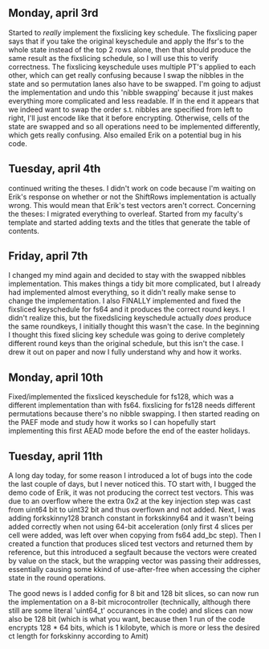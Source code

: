 ## Monday, april 3rd

Started to *really* implement the fixslicing key schedule. The fixslicing paper says that if you take the original
keyschedule and
apply the lfsr's to the whole state instead of the top 2 rows alone, then that should produce the same result as the
fixslicing schedule, so I will use this to verify correctness. The fixslicing keyschedule uses multiple PT's applied to
each other, which can get really confusing because I swap the nibbles in the state and so permutation lanes also have to
be swapped. I'm going to adjust the
implementation and undo this 'nibble swapping' because it just makes everything more complicated and less readable. If
in the end it appears that we indeed want to swap the order s.t. nibbles are specified from left to right, I'll just
encode like that it before encrypting. Otherwise, cells of the state are swapped and so all operations need to be
implemented differently, which gets really confusing. Also emailed Erik on a potential bug in his code.

## Tuesday, april 4th

continued writing the theses. I didn't work on code because I'm waiting on Erik's response on whether or not the
ShiftRows implementation is actually wrong. This would mean that Erik's test vectors aren't correct.
Concerning the theses: I migrated everything to overleaf. Started from my faculty's template and started adding texts
and the titles that generate the table of contents.

## Friday, april 7th

I changed my mind again and decided to stay with the swapped nibbles implementation. This makes things a tidy bit more
complicated, but I already had implemented almost everything, so it didn't really make sense to change the
implementation. I also FINALLY implemented and fixed the fixsliced keyschedule for fs64 and it produces the correct
round keys. I
didn't realize this, but the fixedslicing keyschedule actually *does* produce the same roundkeys, I initially thought
this wasn't the case. In the beginning I thought this fixed slicing key schedule was going to derive completely
different round keys than the original schedule, but this isn't the case. I drew it out on paper and now I fully
understand why and how it works.

## Monday, april 10th

Fixed/implemented the fixsliced keyschedule for fs128, which was a different implementation than with fs64. fixslicing
for fs128 needs different permutations because there's no nibble swapping. I then started reading on the PAEF mode and
study how it works so I can hopefully start implementing this first AEAD mode before the end of the easter holidays.

## Tuesday, april 11th

A long day today, for some reason I introduced a lot of bugs into the code the last couple of days, but I never noticed
this. TO start with, I bugged the demo code of Erik, it was not producing the correct test vectors. This was due to an
overflow where the extra 0x2 at the key injection step was cast from uint64 bit to uint32 bit and thus
overflown and not added. Next, I was adding forkskinny128 branch constant in forkskinny64 and it wasn't being added
correctly when not using 64-bit acceleration (only first 4 slices per cell were added, was left over when copying from
fs64 add_bc step). Then I created a function that produces sliced test vectors and returned them by reference, but this
introduced a segfault because the vectors were created by value on the stack, but the wrapping vector was passing their
addresses, essentially causing some kkind of use-after-free when accessing the cipher state in the round operations.

The good news is I added config for 8 bit and 128 bit slices, so can now run the implementation on a 8-bit
microcontroller (technically, although there still are some literal 'uint64_t' occurances in the code) and slices can
now also be 128 bit (which is what you want, because then 1 run of the code
encrypts 128 * 64 bits, which is 1 kilobyte, which is more or less the desired ct length for forkskinny according to Amit)